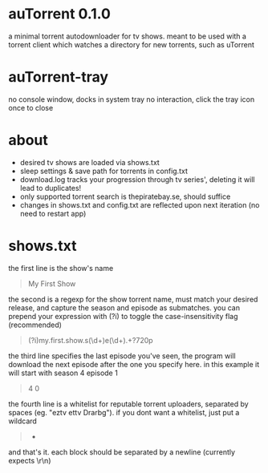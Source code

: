 auTorrent 0.1.0
=========
a minimal torrent autodownloader for tv shows. meant to be used with a torrent client which watches a directory for new torrents, such as uTorrent

auTorrent-tray
==============
no console window, docks in system tray
no interaction, click the tray icon once to close

about
==========
* desired tv shows are loaded via shows.txt
* sleep settings & save path for torrents in config.txt
* download.log tracks your progression through tv series', deleting it will lead to duplicates!
* only supported torrent search is thepiratebay.se, should suffice
* changes in shows.txt and config.txt are reflected upon next iteration (no need to restart app)

shows.txt
=========
the first line is the show's name
> My First Show

the second is a regexp for the show torrent name, must match your desired release, and capture the season and episode as submatches. you can prepend your expression with (?i) to toggle the case-insensitivity flag (recommended)
> (?i)my.first.show.s(\d+)e(\d+).+?720p

the third line specifies the last episode you've seen, the program will download the next episode after the one you specify here. in this example it will start with season 4 episode 1
> 4 0

the fourth line is a whitelist for reputable torrent uploaders, separated by spaces (eg. "eztv ettv Drarbg"). if you dont want a whitelist, just put a wildcard

> *

and that's it. each block should be separated by a newline (currently expects \r\n)
